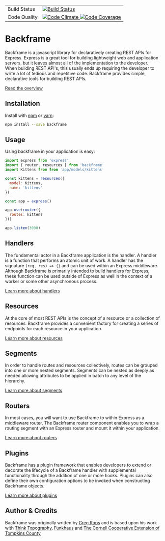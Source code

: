 <table>
  <tr>
    <td>Build Status</td>
    <td>
      <a href="https://circleci.com/gh/thinktopography/backframejs">
        <img src="https://img.shields.io/circleci/project/thinktopography/backframejs.svg?maxAge=600" alt="Build Status" >
      </a>
    </td>
  </tr>
  <tr>
    <td>Code Quality</td>
    <td>
      <a href="https://codeclimate.com/github/thinktopography/backframejs">
        <img src="https://img.shields.io/codeclimate/github/thinktopography/backframejs.svg?maxAge=600" alt="Code Climate" />
      </a>
      <a href="https://codeclimate.com/github/thinktopography/backframejs/coverage">
        <img src="https://img.shields.io/codeclimate/coverage/github/thinktopography/backframejs.svg?maxAge=600" alt="Code Coverage" />
      </a>
    </td>
  </tr>
</table>

# Backframe
Backframe is a javascript library for declaratively creating REST APIs for
Express. Express is a great tool for building lightweight web and application
servers, but it leaves almost all of the implementation to the developer. When
building REST API's, this usually ends up requiring the developer to write
a lot of tedious and repetitive code. Backframe provides simple, declarative
tools for building REST APIs.

[Read the overview](https://github.com/thinktopography/backframejs/blob/master/docs/overview.md)

## Installation
Install with [npm](http://npmjs.com) or [yarn](https://yarnpkg.com):

```sh
npm install --save backframe
```

## Usage
Using backframe in your application is easy:

```javascript
import express from 'express'
import { router, resources } from 'backframe'
import Kittens from from 'app/models/kittens'

const kittens = resources({
  model: Kittens,
  name: 'kittens'
})

const app = express()

app.use(router({
  routes: kittens
}))

app.listen(3000)
```

## Handlers
The fundamental actor in a Backframe application is the handler. A handler is a
function that performs an atomic unit of work. A handler has the signature `(req, res) => {}`
and can be used within an Express middleware. Although Backframe is primarily
intended to build handlers for Express, these function can be used outside of
Express as well in the context of a worker or some other asynchronous process.

[Learn more about handlers](https://github.com/thinktopography/backframejs/blob/master/docs/handler.md)

## Resources
At the core of most REST APIs is the concept of a resource or a collection of
resources. Backframe provides a convenient factory for creating a series of
endpoints for each resource in your application.

[Learn more about resources](https://github.com/thinktopography/backframejs/blob/master/docs/resources.md)

## Segments
In order to handle routes and resources collectively, routes can be grouped into
one or more nested segments. Segments can be nested as deeply as needed allowing
attributes to be applied in batch to any level of the hierarchy.

[Learn more about segments](https://github.com/thinktopography/backframejs/blob/master/docs/segment.md)

## Routers
In most cases, you will want to use Backframe to within Express as a middleware
router. The Backframe router component enables you to wrap a routing segment
with an Express router and mount it within your application.

[Learn more about routers](https://github.com/thinktopography/backframejs/blob/master/docs/router.md)

## Plugins
Backframe has a plugin framework that enables developers to extend or decorate
the lifecycle of a Backframe handler with supplemental functionality through
the addition of one or more hooks. Plugins can also define their own configuration
options to be invoked when constructing Backframe objects.

[Learn more about plugins](https://github.com/thinktopography/backframejs/blob/master/docs/plugin.md)

## Author & Credits

Backframe was originally written by [Greg Kops](https://github.com/mochini) and
is based upon his work with [Think Topography](http://thinktopography.com),
[Funkhaus](http://funkhaus.us) and [The Cornell Cooperative Extension of Tompkins County](http://ccetompkins.org)
